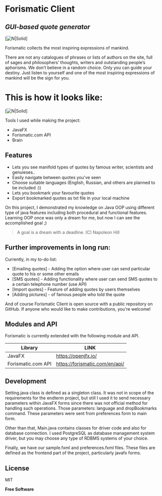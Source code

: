 # Forismatic Client
## _GUI-based quote generator_

[![N|Solid](https://hsto.org/web/c90/c58/4ad/c90c584ad04e44249bb11d97461ee0e3.png)]

Forismatic collects the most inspiring expressions of mankind.

There are not any catalogues of phrases or lists of authors on the site, full of sages and philosophers’ thoughts, writers and outstanding people’s aphorisms. We don’t believe in a random choice. Only you can guide your destiny. Just listen to yourself and one of the most inspiring expressions of mankind will be the sign for you.

# This is how it looks like:
[![N|Solid](https://raw.githubusercontent.com/meirbeking/forismaticCLient/images/main.png)]

Tools I used while making the project:

- JavaFX
- Forismatic.com API
- Brain

## Features

- Lets you see manifold types of quotes by famous writer, scientists and genuieses..
- Easily navigate between quotes you've seen
- Choose suitable languages (English, Russian, and others are planned to be included :))
- Lets you bookmark your favourite quotes
- Export bookmarked quotes as txt file in your local machine

On this project, I demonstrated my knowledge on Java OOP using different type of java features including both procedural and functional features. Learning OOP once was only a dream for me, but now I can see the accomplished goal ;)

> A goal is a dream with a deadline. 
> (C) Napoleon Hill

## Further improvements in long run:

Currently, in my to-do list:

- [Emailing quotes] - Adding the option where user can send particular quote to his or some other emails
- [SMS quotes] - Adding functionality where user can send SMS quotes to a certain telephone number (use API)
- [Import quotes] - Feature of adding quotes by users themselves
- [Adding pictures] - of famous people who told the quote

And of course Forismatic Client is open source with a public repository on GitHub. 
If anyone who would like to make contributions, you're welcome!

## Modules and API

Forismatic is currently extended with the following module and API.

| Library | LINK |
| ------ | ------ |
| JavaFX | https://openjfx.io/ |
| Forismatic.com API |https://forismatic.com/en/api/|

## Development

Setting.java class is defined as a singleton class. It was not in scope of the requirements for the endterm project, but still I used it to send necessary parameters within JavaFX forms since there was not official method for handling such operations. Those parameters: language and dropBookmarks command. These parameters were sent from preferences form to main form.

Other than that, Main.java contains classes for driver code and also for database connection. I used PostgreSQL as database management system driver, but you may choose any type of RDBMS systems of your choice.

Finally, we have our sample.fxml and preferences.fxml files. These files are defined as the frontend part of the project, particularly javafx forms.

## License

MIT

**Free Software**
